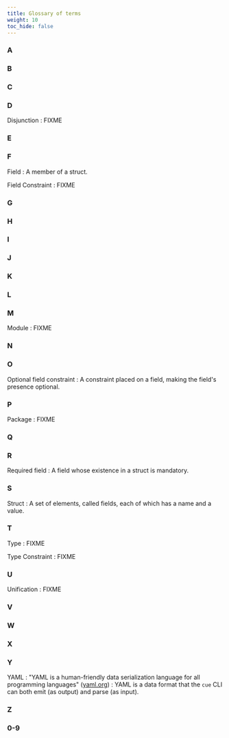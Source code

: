 ```yaml
---
title: Glossary of terms
weight: 10
toc_hide: false
---
```


### A


### B


### C


### D

Disjunction
: FIXME

### E


### F

Field
: A member of a struct.

Field Constraint
: FIXME

### G


### H


### I


### J


### K


### L


### M

Module
: FIXME

### N


### O

Optional field constraint
: A constraint placed on a field, making the field's presence optional.

### P

Package
: FIXME

### Q


### R

Required field
: A field whose existence in a struct is mandatory.

### S

Struct
: A set of elements, called fields, each of which has a name and a value.

### T

Type
: FIXME

Type Constraint
: FIXME

### U

Unification
: FIXME

### V


### W


### X


### Y

YAML
: "YAML is a human-friendly data serialization language for all programming languages" ([yaml.org](https://yaml.org/))
: YAML is a data format that the `cue` CLI can both emit (as output) and parse (as input).

### Z


### 0-9


